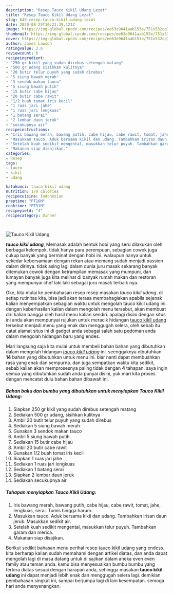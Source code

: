 ```yaml
---
description: "Resep Tauco Kikil Udang Lezat"
title: "Resep Tauco Kikil Udang Lezat"
slug: 649-resep-tauco-kikil-udang-lezat
date: 2020-08-25T10:21:39.121Z
image: https://img-global.cpcdn.com/recipes/ee63e9641aab153e/751x532cq70/tauco-kikil-udang-foto-resep-utama.jpg
thumbnail: https://img-global.cpcdn.com/recipes/ee63e9641aab153e/751x532cq70/tauco-kikil-udang-foto-resep-utama.jpg
cover: https://img-global.cpcdn.com/recipes/ee63e9641aab153e/751x532cq70/tauco-kikil-udang-foto-resep-utama.jpg
author: James Lawson
ratingvalue: 3.6
reviewcount: 6
recipeingredient:
- "250 gr kikil yang sudah direbus setengah matang"
- "500 gr udang sisihkan kulitnya"
- "20 butir telur puyuh yang sudah direbus"
- "5 siung bawah merah"
- "3 sendok makan tauco"
- "5 siung bawah putih"
- "15 butir cabe hijau"
- "20 butir cabe rawit"
- "1/2 buah tomat iris kecil"
- "1 ruas jari jahe"
- "1 ruas jari lengkuas"
- "1 batang serai"
- "2 lembar daun jeruk"
- "secukupnya air"
recipeinstructions:
- "Iris bawang merah, bawang putih, cabe hijau, cabe rawit, tomat, jahe, lengkuas, serai. Tumis hingga harum."
- "Masukkan tauco. Aduk bersama kikil dan udang. Tambahkan irisan daun jeruk. Masukkan sedikit air."
- "Setelah kuah sedikit mengental, masukkan telur puyuh. Tambahkan garam dan merica."
- "Makanan siap disajikan."
categories:
- Resep
tags:
- tauco
- kikil
- udang

katakunci: tauco kikil udang 
nutrition: 170 calories
recipecuisine: Indonesian
preptime: "PT16M"
cooktime: "PT31M"
recipeyield: "4"
recipecategory: Dinner

---
```



![Tauco Kikil Udang](https://img-global.cpcdn.com/recipes/ee63e9641aab153e/751x532cq70/tauco-kikil-udang-foto-resep-utama.jpg)

<b><i>tauco kikil udang</i></b>, Memasak adalah bentuk hobi yang seru dilakukan oleh berbagai kelompok. tidak hanya para perempuan, sebagian cowok juga cukup banyak yang berminat dengan hobi ini. walaupun hanya untuk sekedar kebersamaan dengan rekan atau memang sudah menjadi passion dalam dirinya. tidak asing lagi dalam dunia juru masak sekarang banyak ditemukan cowok dengan ketrampilan memasak yang mumpuni, dan lumayan banyak juga kita melihat di banyak rumah makan dan restoran yang mempunyai chef laki laki sebagai juru masak terbaik nya.

Oke, kita mulai ke pembahasan resep resep masakan <i>tauco kikil udang</i>. di setiap rutinitas kita, bisa jadi akan terasa membahagiakan apabila sejenak kalian menyempatkan sebagian waktu untuk mengolah tauco kikil udang ini. dengan keberhasilan kalian dalam mengolah menu tersebut, akan membuat diri kalian bangga oleh hasil menu kalian sendiri. apalagi disini dengan situs ini anda akan mempunyai rujukan untuk meracik hidangan <u>tauco kikil udang</u> tersebut menjadi menu yang enak dan menggugah selera, oleh sebab itu catat alamat situs ini di gadget anda sebagai salah satu pedoman anda dalam mengolah hidangan baru yang endes.




Mari langsung saja kita mulai untuk membeli bahan bahan yang dibutuhkan dalam mengolah hidangan <u><i>tauco kikil udang</i></u> ini. seenggaknya dibutuhkan <b>14</b> bahan yang dibutuhkan untuk menu ini. biar nanti dapat membuahkan rasa yang enak dan sempurna. dan juga sempatkan waktu kita sedikit, sebab kalian akan memprosesnya paling tidak dengan <b>4</b> tahapan. saya ingin semua yang dibutuhkan sudah anda punyai disini, yuk mari kita proses dengan mencatat dulu bahan bahan dibawah ini.

<!--inarticleads1-->

##### Bahan baku dan bumbu yang dibutuhkan untuk menyiapkan Tauco Kikil Udang:

1. Siapkan 250 gr kikil yang sudah direbus setengah matang
1. Sediakan 500 gr udang, sisihkan kulitnya
1. Ambil 20 butir telur puyuh yang sudah direbus
1. Sediakan 5 siung bawah merah
1. Gunakan 3 sendok makan tauco
1. Ambil 5 siung bawah putih
1. Sediakan 15 butir cabe hijau
1. Ambil 20 butir cabe rawit
1. Gunakan 1/2 buah tomat iris kecil
1. Siapkan 1 ruas jari jahe
1. Sediakan 1 ruas jari lengkuas
1. Sediakan 1 batang serai
1. Siapkan 2 lembar daun jeruk
1. Sediakan secukupnya air




<!--inarticleads2-->

##### Tahapan menyiapkan Tauco Kikil Udang:

1. Iris bawang merah, bawang putih, cabe hijau, cabe rawit, tomat, jahe, lengkuas, serai. Tumis hingga harum.
1. Masukkan tauco. Aduk bersama kikil dan udang. Tambahkan irisan daun jeruk. Masukkan sedikit air.
1. Setelah kuah sedikit mengental, masukkan telur puyuh. Tambahkan garam dan merica.
1. Makanan siap disajikan.




Berikut sedikit bahasan menu perihal resep <u>tauco kikil udang</u> yang endess. kita berharap kalian sudah memahami dengan artikel diatas, dan anda dapat mengolah lagi di masa datang untuk di sajikan dalam aneka even even family atau teman anda. kamu bisa menyesuaikan bumbu bumbu yang tertera diatas sesuai dengan harapan anda, sehingga masakan <b>tauco kikil udang</b> ini dapat menjadi lebih enak dan menggugah selera lagi. demikian pembahasan singkat ini, sampai berjumpa lagi di lain kesempatan. semoga hari anda menyenangkan.
